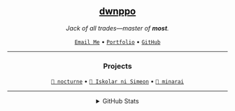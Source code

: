 <h2 align="center"><a href="https://dwnppo.dev" style="color:black">dwnppo</a></h2>
<p align="center"><i>Jack of all trades—master of <b>most</b>.</i></p>


<p align="center">
<a href="mailto:me@dwnppo.dev?subject=From%20GitHub"><code>Email Me</code></a> • 
<a href="https://portfolio.dwnppo.dev"><code>Portfolio</code></a> • 
<a href="https://github.com/dwnppoalt"><code>GitHub</code></a>
</p>

<hr>

<h3 align="center">Projects</h3>

<p align="center">
<a href="https://github.com/dwnppoalt/nocturne"><code>📝 nocturne</code></a> •
<a href="https://github.com/iskolar-ni-simeon/Iskolar-ni-Simeon"><code>📗 Iskolar ni Simeon</code></a> •
<a href="https://github.com/dwnppoalt/minarai"><code>🤖 minarai</code></a>
</p>

<hr>

<details align="center">
<summary>GitHub Stats</summary>
<img src="https://github-readme-stats.vercel.app/api?username=dwnppoalt&show_icons=true&theme=vue-dark" />
<img src="https://quotes-github-readme.vercel.app/api?type=horizontal&theme=vue-dark" />
</details>
